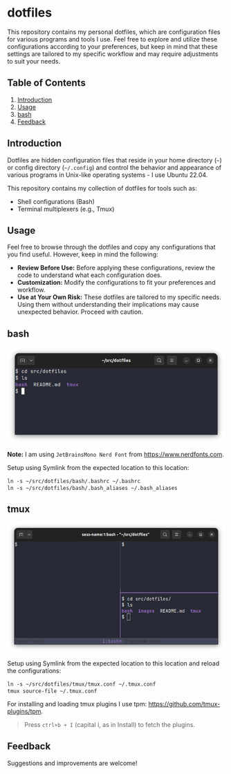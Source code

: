 # dotfiles

This repository contains my personal dotfiles, which are configuration files for various programs and tools I use. 
Feel free to explore and utilize these configurations according to your preferences, 
but keep in mind that these settings are tailored to my specific workflow and may require adjustments 
to suit your needs.


## Table of Contents

1. [Introduction](#Introduction)
2. [Usage](#Usage)
3. [bash](#bash)
4. [Feedback](#Feedback)


## Introduction

Dotfiles are hidden configuration files that reside in your home directory (`~`) or config directory (`~/.config`) 
and control the behavior and appearance of various programs in Unix-like operating systems - I use Ubuntu 22.04. 

This repository contains my collection of dotfiles for tools such as:

- Shell configurations (Bash)
- Terminal multiplexers (e.g., Tmux)


## Usage

Feel free to browse through the dotfiles and copy any configurations that you find useful. 
However, keep in mind the following:

- **Review Before Use:** Before applying these configurations, 
review the code to understand what each configuration does.
- **Customization:** Modify the configurations to fit your preferences and workflow.
- **Use at Your Own Risk:** These dotfiles are tailored to my specific needs. 
Using them without understanding their implications may cause unexpected behavior. Proceed with caution.


## bash

![bash.png](images%2Fbash.png)

**Note:** I am using `JetBrainsMono Nerd Font` from https://www.nerdfonts.com.

Setup using Symlink from the expected location to this location:

```commandline
ln -s ~/src/dotfiles/bash/.bashrc ~/.bashrc                    
ln -s ~/src/dotfiles/bash/.bash_aliases ~/.bash_aliases
```

## tmux

![tmux.png](images%2Ftmux.png)

Setup using Symlink from the expected location to this location and reload the configurations:

```commandline
ln -s ~/src/dotfiles/tmux/tmux.conf ~/.tmux.conf
tmux source-file ~/.tmux.conf
```

For installing and loading tmux plugins I use tpm: https://github.com/tmux-plugins/tpm. 
> Press `ctrl+b + I` (capital i, as in Install) to fetch the plugins.


## Feedback

Suggestions and improvements are welcome!
